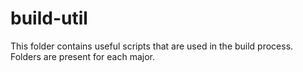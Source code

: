 # build-util

This folder contains useful scripts that are used in the build process.
Folders are present for each major.
